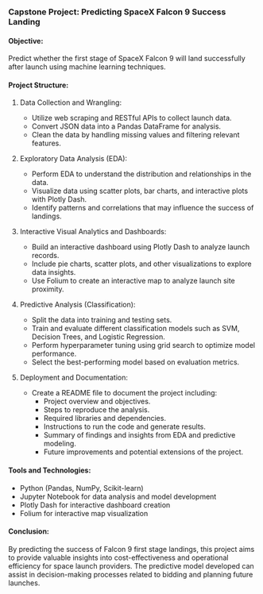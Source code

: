 ### Capstone Project: Predicting SpaceX Falcon 9 Success Landing

#### Objective:
Predict whether the first stage of SpaceX Falcon 9 will land successfully after launch using machine learning techniques.

#### Project Structure:

1. Data Collection and Wrangling:
   - Utilize web scraping and RESTful APIs to collect launch data.
   - Convert JSON data into a Pandas DataFrame for analysis.
   - Clean the data by handling missing values and filtering relevant features.

2. Exploratory Data Analysis (EDA):
   - Perform EDA to understand the distribution and relationships in the data.
   - Visualize data using scatter plots, bar charts, and interactive plots with Plotly Dash.
   - Identify patterns and correlations that may influence the success of landings.

3. Interactive Visual Analytics and Dashboards:
   - Build an interactive dashboard using Plotly Dash to analyze launch records.
   - Include pie charts, scatter plots, and other visualizations to explore data insights.
   - Use Folium to create an interactive map to analyze launch site proximity.

4. Predictive Analysis (Classification):
   - Split the data into training and testing sets.
   - Train and evaluate different classification models such as SVM, Decision Trees, and Logistic Regression.
   - Perform hyperparameter tuning using grid search to optimize model performance.
   - Select the best-performing model based on evaluation metrics.

5. Deployment and Documentation:
   - Create a README file to document the project including:
     - Project overview and objectives.
     - Steps to reproduce the analysis.
     - Required libraries and dependencies.
     - Instructions to run the code and generate results.
     - Summary of findings and insights from EDA and predictive modeling.
     - Future improvements and potential extensions of the project.

#### Tools and Technologies:
- Python (Pandas, NumPy, Scikit-learn)
- Jupyter Notebook for data analysis and model development
- Plotly Dash for interactive dashboard creation
- Folium for interactive map visualization

#### Conclusion:
By predicting the success of Falcon 9 first stage landings, this project aims to provide valuable insights into cost-effectiveness and operational efficiency for space launch providers. The predictive model developed can assist in decision-making processes related to bidding and planning future launches.
